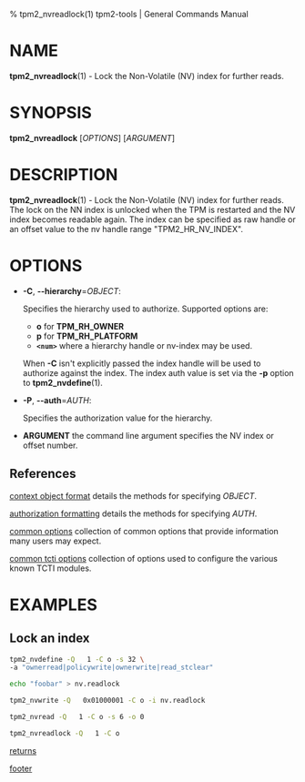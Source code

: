 % tpm2_nvreadlock(1) tpm2-tools | General Commands Manual

# NAME

**tpm2_nvreadlock**(1) - Lock the Non-Volatile (NV) index for further reads.

# SYNOPSIS

**tpm2_nvreadlock** [*OPTIONS*] [*ARGUMENT*]

# DESCRIPTION

**tpm2_nvreadlock**(1) - Lock the Non-Volatile (NV) index for further reads. The
lock on the NN index is unlocked when the TPM is restarted and the NV index
becomes readable again. The index can be specified as raw handle or an offset
value to the nv handle range "TPM2_HR_NV_INDEX".

# OPTIONS

  * **-C**, **\--hierarchy**=_OBJECT_:

    Specifies the hierarchy used to authorize.
    Supported options are:
      * **o** for **TPM_RH_OWNER**
      * **p** for **TPM_RH_PLATFORM**
      * **`<num>`** where a hierarchy handle or nv-index may be used.

    When **-C** isn't explicitly passed the index handle will be used to
    authorize against the index. The index auth value is set via the
    **-p** option to **tpm2_nvdefine**(1).

  * **-P**, **\--auth**=_AUTH_:

    Specifies the authorization value for the hierarchy.

  * **ARGUMENT** the command line argument specifies the NV index or offset
    number.

## References

[context object format](common/ctxobj.md) details the methods for specifying
_OBJECT_.

[authorization formatting](common/authorizations.md) details the methods for
specifying _AUTH_.

[common options](common/options.md) collection of common options that provide
information many users may expect.

[common tcti options](common/tcti.md) collection of options used to configure
the various known TCTI modules.

# EXAMPLES

## Lock an index
```bash
tpm2_nvdefine -Q   1 -C o -s 32 \
-a "ownerread|policywrite|ownerwrite|read_stclear"

echo "foobar" > nv.readlock

tpm2_nvwrite -Q   0x01000001 -C o -i nv.readlock

tpm2_nvread -Q   1 -C o -s 6 -o 0

tpm2_nvreadlock -Q   1 -C o
```

[returns](common/returns.md)

[footer](common/footer.md)
